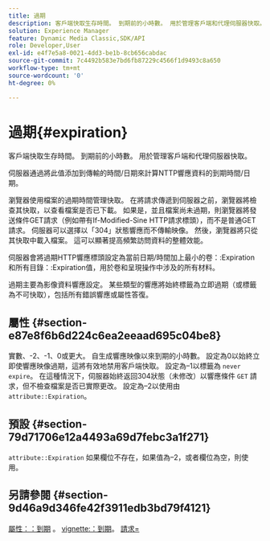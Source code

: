 ```yaml
---
title: 過期
description: 客戶端快取生存時間。 到期前的小時數。 用於管理客戶端和代理伺服器快取。
solution: Experience Manager
feature: Dynamic Media Classic,SDK/API
role: Developer,User
exl-id: e4f7e5a8-0021-4dd3-be1b-8cb656cabdac
source-git-commit: 7c4492b583e7bd6fb87229c4566f1d9493c8a650
workflow-type: tm+mt
source-wordcount: '0'
ht-degree: 0%

---
```


# 過期{#expiration}

客戶端快取生存時間。 到期前的小時數。 用於管理客戶端和代理伺服器快取。

伺服器通過將此值添加到傳輸的時間/日期來計算NTTP響應資料的到期時間/日期。

瀏覽器使用檔案的過期時間管理快取。 在將請求傳遞到伺服器之前，瀏覽器將檢查其快取，以查看檔案是否已下載。 如果是，並且檔案尚未過期，則瀏覽器將發送條件GET請求（例如帶有If-Modified-Sine HTTP請求標頭），而不是普通GET請求。 伺服器可以選擇以「304」狀態響應而不傳輸映像。 然後，瀏覽器將只從其快取中載入檔案。 這可以顯著提高頻繁訪問資料的整體效能。

伺服器會將過期HTTP響應標頭設定為當前日期/時間加上最小的卷：:Expiration和所有目錄：:Expiration值，用於卷和呈現操作中涉及的所有材料。

過期主要為影像資料響應設定。 某些類型的響應將始終標籤為立即過期（或標籤為不可快取），包括所有錯誤響應或屬性答復。

## 屬性 {#section-e87e8f6b6d224c6ea2eeaad695c04be8}

實數、-2、-1、0或更大。 自生成響應映像以來到期的小時數。 設定為0以始終立即使響應映像過期，這將有效地禁用客戶端快取。 設定為–1以標籤為 `never expire`。 在這種情況下，伺服器始終返回304狀態（未修改）以響應條件 `GET` 請求，但不檢查檔案是否已實際更改。 設定為–2以使用由 `attribute::Expiration`。

## 預設 {#section-79d71706e12a4493a69d7febc3a1f271}

`attribute::Expiration` 如果欄位不存在，如果值為–2，或者欄位為空，則使用。

## 另請參閱 {#section-9d46a9d346fe42f3911edb3bd79f4121}

[屬性：：到期](../../../../../ir-api/material-cat/image-rendering-api-ref/c-ir-material-catalog/c-ir-attributes-reference/r-ir-expiration.md#reference-0f68ad8199c64bd4bc8d27dd78b7d996) 。 [vignette:：到期](../../../../../ir-api/material-cat/image-rendering-api-ref/c-ir-material-catalog/c-ir-vignette-map-reference/r-ir-expiration-vignette.md#reference-df80829da93e4c0ab3f97a1792d9c74c)。 [請求=](../../../../../ir-api/http-protocol/image-rendering-api-ref/c-ir-http-protocol-ref/c-ir-http-protocol-command-reference/r-ir-req.md#reference-792b1a663fb64261bd2de2a209b847fb)
